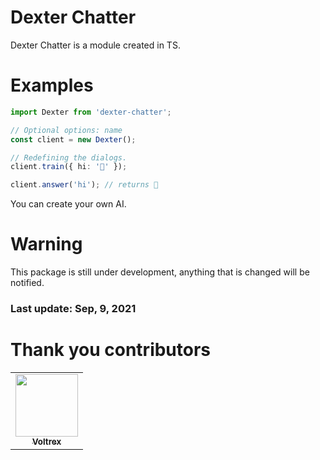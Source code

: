 # Dexter Chatter
Dexter Chatter is a module created in TS.


# Examples
```ts
import Dexter from 'dexter-chatter';

// Optional options: name
const client = new Dexter();

// Redefining the dialogs.
client.train({ hi: '👋' });

client.answer('hi'); // returns 👋
```

You can create your own AI.

# Warning
This package is still under development, anything that is changed will be notified.

### Last update: Sep, 9, 2021


# Thank you contributors
<table>
  <tr>
  <td align="center"><a href="https://github.com/VoltrexMaster"><img src="https://avatars.githubusercontent.com/u/62040526?v=4" width="100px;" alt=""/><br /><sub><b>Voltrex</b></sub></a></td>
  </tr>
</table>
